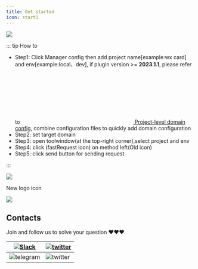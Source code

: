 ```yaml
---
title: Get started
icon: start1
---
```


![](/img/start_en.svg)

<div style="display:none">
```mermaid
    flowchart TB
    A[Start] -->B(Config)
    B -->D[Add project name]
    B -->E[Add env name]
    D --> F[Set domain]
    E --> F[Set domain]
    F-->G[Return main interface]
    G-->H[Select project]
    G-->I[Select env]
    H-->J[Click R icon button on method left]
    I-->J[Click send button]
    J-->K[End]
```
</div>

::: tip How to

- Step1: Click Manager config then add project name[example:wx card] and env[example:local、dev], if plugin version >= **2023.1.1**, please refer to [<svg class="icon svg-icon" aria-hidden="true"><use xlink:href="#icon-domainConfig"></use></svg> Project-level domain config](../features/projectLevelDomainConfig.md), combine configuration files to quickly add domain configuration
- Step2: set target domain
- Step3: open toolwindow(at the top-right corner),select project and env
- Step4: click <FontIcon icon="restfulFastRequest" />(fastRequest icon) on method left(Old icon<FontIcon icon="restfulFastRequest1" />)
- Step5: click send button for sending request

:::

![](/img/howToUse_en.gif)

New logo icon <FontIcon icon="restfulFastRequest" />

![](/img/newLogoIcon.png)

## Contacts

Join and follow us to solve your question ❤️❤️❤️

| [![Slack](https://img.shields.io/static/v1?label=Slack&message=Restful%20Fast%20Request&logo=slack&color=38B580)](https://join.slack.com/t/restfulfastrequest/shared_invite/zt-1we57vum8-TALhTHI2uNmPF2bx1NDyWw) |  [![twitter](https://img.shields.io/static/v1?label=Twitter&message=FastRequest666&logo=twitter&color=FC8D34)](https://twitter.com/FastRequest666)|
| ------------------------------------------------------------------------------------------------------------------------------------------------- | ------------------------------------------------------------------------------------------------------------------------------------------------------------- |
| ![telegram](/img/slack.png)                                                                                                                       | ![twitter](/img/twitter.png)                                                                                                                               |
